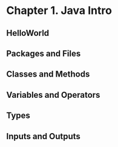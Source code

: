 # Chapter 1. Java Intro

## HelloWorld

## Packages and Files

## Classes and Methods

## Variables and Operators

## Types

## Inputs and Outputs
